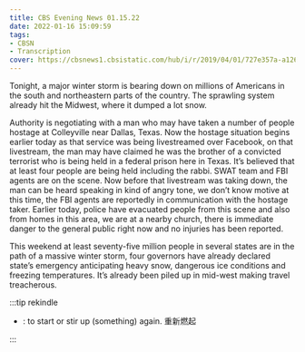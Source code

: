 ```yaml
---
title: CBS Evening News 01.15.22
date: 2022-01-16 15:09:59
tags:
- CBSN
- Transcription
cover: https://cbsnews1.cbsistatic.com/hub/i/r/2019/04/01/727e357a-a126-4138-a2c5-4d3222669d57/thumbnail/640x360/3ff2761028dc5c65cc4f07acd54bcd5c/cbsn2-logo-1920x1080.jpg
---
```

Tonight, a major winter storm is bearing down on millions of Americans in the south and northeastern parts of the country. The sprawling system already hit the Midwest, where it dumped a lot snow.

Authority is negotiating with a man who may have taken a number of people hostage at Colleyville near Dallas, Texas. Now the hostage situation begins earlier today as that service was being livestreamed over Facebook, on that livestream, the man may have claimed he was the brother of a convicted terrorist who is being held in a federal prison here in Texas. It’s believed that at least four people are being held including the rabbi. SWAT team and FBI agents are on the scene. Now before that livestream was taking down, the man can be heard speaking in kind of angry tone, we don’t know motive at this time, the FBI agents are reportedly in communication with the hostage taker. Earlier today, police have evacuated people from this scene and also from homes in this area, we are at a nearby church, there is immediate danger to the general public right now and no injuries has been reported.

This weekend at least seventy-five million people in several states are in the path of a massive winter storm, four governors have already declared state’s emergency anticipating heavy snow, dangerous ice conditions and freezing temperatures. It’s already been piled up in mid-west making travel treacherous.  

:::tip rekindle

- : to start or stir up (something) again. 重新燃起
  
:::
